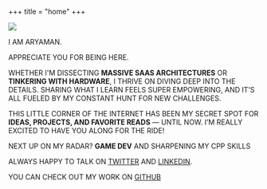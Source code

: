 +++
title = "home"
+++

![](/images/about.jpg)

I AM ARYAMAN.

APPRECIATE YOU FOR BEING HERE.

WHETHER I'M DISSECTING **MASSIVE SAAS ARCHITECTURES** OR **TINKERING WITH HARDWARE**, I THRIVE ON DIVING DEEP INTO THE DETAILS. SHARING WHAT I LEARN FEELS SUPER EMPOWERING, AND IT’S ALL FUELED BY MY CONSTANT HUNT FOR NEW CHALLENGES.

THIS LITTLE CORNER OF THE INTERNET HAS BEEN MY SECRET SPOT FOR **IDEAS, PROJECTS, AND FAVORITE READS** — UNTIL NOW. I’M REALLY EXCITED TO HAVE YOU ALONG FOR THE RIDE!

NEXT UP ON MY RADAR? **GAME DEV** AND SHARPENING MY CPP SKILLS

ALWAYS HAPPY TO TALK ON [TWITTER](https://twitter.com/aryamantwts) AND [LINKEDIN](https://www.linkedin.com/in/aryamangupta1).

YOU CAN CHECK OUT MY WORK ON [GITHUB](https://www.github.com/Gupta-Aryaman)
